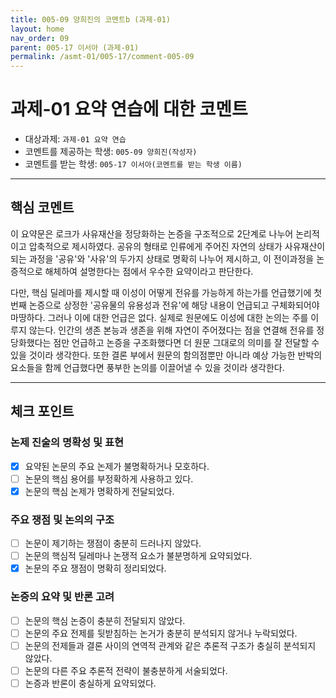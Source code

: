 ```yaml
---
title: 005-09 양희진의 코멘트b (과제-01) 
layout: home
nav_order: 09
parent: 005-17 이서아 (과제-01)
permalink: /asmt-01/005-17/comment-005-09
---
```


# 과제-01 요약 연습에 대한 코멘트

- 대상과제: `과제-01 요약 연습`
- 코멘트를 제공하는 학생: `005-09 양희진(작성자)` 
- 코멘트를 받는 학생: `005-17 이서아(코멘트를 받는 학생 이름)` 

---

## 핵심 코멘트

이 요약문은 로크가 사유재산을 정당화하는 논증을 구조적으로 2단계로 나누어 논리적이고 압축적으로 제시하였다. 공유의 형태로 인류에게 주어진 자연의 상태가 사유재산이 되는 과정을 '공유'와 '사유'의 두가지 상태로 명확히 나누어 제시하고, 이 전이과정을 논증적으로 해체하여 설명한다는 점에서 우수한 요약이라고 판단한다. 

다만, 핵심 딜레마를 제시할 때 이성이 어떻게 전유를 가능하게 하는가를 언급했기에 첫번째 논증으로 상정한 '공유물의 유용성과 전유'에 해당 내용이 언급되고 구체화되어야 마땅하다. 그러나 이에 대한 언급은 없다. 실제로 원문에도 이성에 대한 논의는 주를 이루지 않는다. 인간의 생존 본능과 생존을 위해 자연이 주어졌다는 점을 연결해 전유를 정당화했다는 점만 언급하고 논증을 구조화했다면 더 원문 그대로의 의미를 잘 전달할 수 있을 것이라 생각한다. 또한 결론 부에서 원문의 함의점뿐만 아니라 예상 가능한 반박의 요소들을 함께 언급했다면 풍부한 논의를 이끌어낼 수 있을 것이라 생각한다.

---

## 체크 포인트

### 논제 진술의 명확성 및 표현  
- [x] 요약된 논문의 주요 논제가 불명확하거나 모호하다.  
- [ ] 논문의 핵심 용어를 부정확하게 사용하고 있다.  
- [x] 논문의 핵심 논제가 명확하게 전달되었다.  

### 주요 쟁점 및 논의의 구조  
- [ ] 논문이 제기하는 쟁점이 충분히 드러나지 않았다.  
- [ ] 논문의 핵심적 딜레마나 논쟁적 요소가 불분명하게 요약되었다.  
- [x] 논문의 주요 쟁점이 명확히 정리되었다.  

### 논증의 요약 및 반론 고려  
- [ ] 논문의 핵심 논증이 충분히 전달되지 않았다.  
- [ ] 논문의 주요 전제를 뒷받침하는 논거가 충분히 분석되지 않거나 누락되었다.  
- [ ] 논문의 전제들과 결론 사이의 연역적 관계와 같은 추론적 구조가 충실히 분석되지 않았다.  
- [ ] 논문의 다른 주요 추론적 전략이 불충분하게 서술되었다.
- [ ] 논증과 반론이 충실하게 요약되었다. 